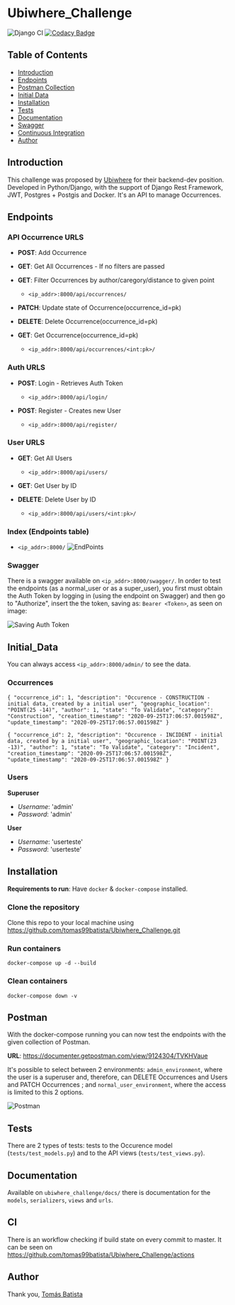 # Ubiwhere_Challenge

![Django CI](https://github.com/tomas99batista/Ubiwhere_Challenge/workflows/Django%20CI/badge.svg)
[![Codacy Badge](https://app.codacy.com/project/badge/Grade/8b53fffa7400419e9acea1b6518163ac)](https://www.codacy.com?utm_source=github.com&utm_medium=referral&utm_content=tomas99batista/Ubiwhere_Challenge&utm_campaign=Badge_Grade)

## Table of Contents

-  [Introduction](#Introduction)
-  [Endpoints](#Endpoints)
-  [Postman Collection](#Postman)
-  [Initial Data](#Initial_Data)
-  [Installation](#Installation)
-  [Tests](#Tests)
-  [Documentation](#Documentation)
-  [Swagger](#Swagger)
-  [Continuous Integration](#CI)
-  [Author](#Author)

## Introduction

This challenge was proposed by [Ubiwhere](https://www.ubiwhere.com/) for their backend-dev position.
Developed in Python/Django, with the support of Django Rest Framework, JWT, Postgres + Postgis and Docker.
It's an API to manage Occurrences.

## Endpoints

### API Occurrence URLS

- **POST**: Add Occurrence
- **GET**: Get All Occurrences - If no filters are passed
- **GET**: Filter Occurrences by author/caregory/distance to given point

  - `<ip_addr>:8000/api/occurrences/`

- **PATCH**: Update state of Occurrence(occurrence_id=pk)
- **DELETE**: Delete Occurrence(occurrence_id=pk)
- **GET**: Get Occurrence(occurrence_id=pk)

  - `<ip_addr>:8000/api/occurrences/<int:pk>/`

### Auth URLS

- **POST**: Login - Retrieves Auth Token
  - `<ip_addr>:8000/api/login/`

- **POST**: Register - Creates new User
  - `<ip_addr>:8000/api/register/`


### User URLS

- **GET**: Get All Users

  - `<ip_addr>:8000/api/users/`

- **GET**: Get User by ID
- **DELETE**: Delete User by ID
  - `<ip_addr>:8000/api/users/<int:pk>/`

### Index (Endpoints table)

- `<ip_addr>:8000/`
  ![EndPoints](https://i.imgur.com/ayIHvT1.png)
  
### Swagger

There is a swagger available on `<ip_addr>:8000/swagger/`.
In order to test the endpoints (as a normal_user or as a super_user), you first must obtain the Auth Token by logging in (using the endpoint on Swagger) and then go to "Authorize", insert the the token, saving as: `Bearer <Token>`, as seen on image:

![Saving Auth Token](https://i.imgur.com/bK2SlLh.png)

## Initial_Data

You can always access `<ip_addr>:8000/admin/` to see the data.

### Occurrences

`{ "occurrence_id": 1, "description": "Occurence - CONSTRUCTION - initial data, created by a initial user", "geographic_location": "POINT(25 -14)", "author": 1, "state": "To Validate", "category": "Construction", "creation_timestamp": "2020-09-25T17:06:57.001598Z", "update_timestamp": "2020-09-25T17:06:57.001598Z" }`

`{ "occurrence_id": 2, "description": "Occurence - INCIDENT - initial data, created by a initial user", "geographic_location": "POINT(23 -13)", "author": 1, "state": "To Validate", "category": "Incident", "creation_timestamp": "2020-09-25T17:06:57.001598Z", "update_timestamp": "2020-09-25T17:06:57.001598Z" }`

### Users

**Superuser**

- _Username_: 'admin'
- _Password_: 'admin'

**User**

- _Username_: 'userteste'
- _Password_: 'userteste'

## Installation

**Requirements to run**: Have `docker` & `docker-compose` installed.

### Clone the repository

Clone this repo to your local machine using https://github.com/tomas99batista/Ubiwhere_Challenge.git

### Run containers

`docker-compose up -d --build`

### Clean containers

`docker-compose down -v`


## Postman

With the docker-compose running you can now test the endpoints with the given collection of Postman.

**URL**: <https://documenter.getpostman.com/view/9124304/TVKHVaue>

It's possible to select between 2 environments: `admin_environment`, where the user is a superuser and, therefore, can DELETE Occurrences and Users and PATCH Occurrences ; and `normal_user_environment`, where the access is limited to this 2 options.

![Postman](https://i.imgur.com/pdAQMnO.png)

## Tests

There are 2 types of tests: tests to the Occurence model (`tests/test_models.py`) and to the API views (`tests/test_views.py`).

## Documentation

Available on `ubiwhere_challenge/docs/` there is documentation for the `models`, `serializers`, `views` and `urls`.

## CI

There is an workflow checking if build state on every commit to master. It can be seen on <https://github.com/tomas99batista/Ubiwhere_Challenge/actions>

## Author

Thank you,
[Tomás Batista](https://github.com/tomas99batista)
